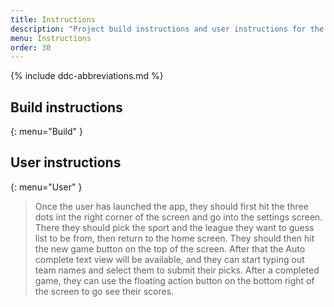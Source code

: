 ```yaml
---
title: Instructions
description: "Project build instructions and user instructions for the app."
menu: Instructions
order: 30
---
```


{% include ddc-abbreviations.md %}

## Build instructions
{: menu="Build" }


## User instructions
{: menu="User" }

> Once the user has launched the app, they should first hit the three dots int the right corner of the screen and go into the settings screen. There they should pick the sport and the league they want to guess list to be from, then return to the home screen. They should then hit the new game button on the top of the screen. After that the Auto complete text view will be available, and they can start typing out team names and select them to submit their picks. After a completed game, they can use the floating action button on the bottom right of the screen to go see their scores. 
